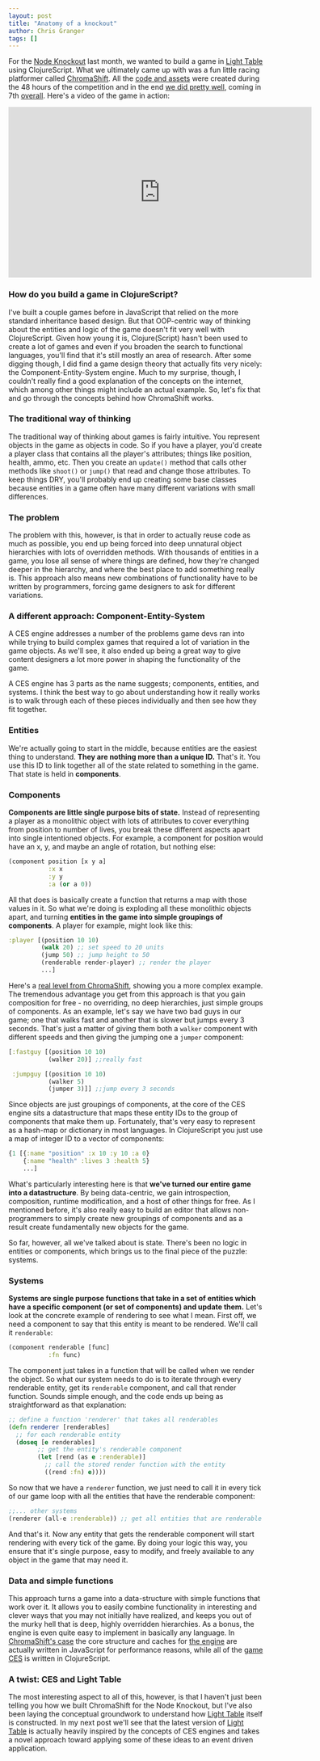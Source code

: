 ```yaml
---
layout: post
title: "Anatomy of a knockout"
author: Chris Granger
tags: []
---
```


For the [Node Knockout][nko] last month, we wanted to build a game in [Light Table][lt] using ClojureScript. What we ultimately came up with was a fun little racing platformer called [ChromaShift][cs]. All the [code and assets][csgh] were created during the 48 hours of the competition and in the end [we did pretty well][csnko], coming in 7th [overall][nko-overall]. Here's a video of the game in action:

<iframe width="600" height="338" src="http://www.youtube.com/embed/v09DnU4vQ74" frameborder="0" allowfullscreen></iframe>

### How do you build a game in ClojureScript?

I've built a couple games before in JavaScript that relied on the more standard inheritance based design. But that OOP-centric way of thinking about the entities and logic of the game doesn't fit very well with ClojureScript. Given how young it is, Clojure(Script) hasn't been used to create a lot of games and even if you broaden the search to functional languages, you'll find that it's still mostly an area of research. After some digging though, I did find a game design theory that actually fits very nicely: the Component-Entity-System engine. Much to my surprise, though, I couldn't really find a good explanation of the concepts on the internet, which among other things might include an actual example. So, let's fix that and go through the concepts behind how ChromaShift works.

### The traditional way of thinking

The traditional way of thinking about games is fairly intuitive. You represent objects in the game as objects in code. So if you have a player, you'd create a player class that contains all the player's attributes; things like position, health, ammo, etc. Then you create an `update()` method that calls other methods like `shoot()` or `jump()` that read and change those attributes. To keep things DRY, you'll probably end up creating some base classes because entities in a game often have many different variations with small differences.

### The problem

The problem with this, however, is that in order to actually reuse code as much as possible, you end up being forced into deep unnatural object hierarchies with lots of overridden methods. With thousands of entities in a game, you lose all sense of where things are defined, how they're changed deeper in the hierarchy, and where the best place to add something really is. This approach also means new combinations of functionality have to be written by programmers, forcing game designers to ask for different variations.

### A different approach: Component-Entity-System

A CES engine addresses a number of the problems game devs ran into while trying to build complex games that required a lot of variation in the game objects. As we'll see, it also ended up being a great way to give content designers a lot more power in shaping the functionality of the game.

A CES engine has 3 parts as the name suggests; components, entities, and systems. I think the best way to go about understanding how it really works is to walk through each of these pieces individually and then see how they fit together.

### Entities

We're actually going to start in the middle, because entities are the easiest thing to understand. **They are nothing more than a unique ID.** That's it. You use this ID to link together all of the state related to something in the game. That state is held in **components**.

### Components

**Components are little single purpose bits of state.** Instead of representing a player as a monolithic object with lots of attributes to cover everything from position to number of lives, you break these different aspects apart into single intentioned objects. For example, a component for position would have an x, y, and maybe an angle of rotation, but nothing else:

```clojure
(component position [x y a]
           :x x
           :y y
           :a (or a 0))
```

All that does is basically create a function that returns a map with those values in it. So what we're doing is exploding all these monolithic objects apart, and turning **entities in the game into simple groupings of components**. A player for example, might look like this:

```clojure
:player [(position 10 10)
         (walk 20) ;; set speed to 20 units
         (jump 50) ;; jump height to 50
         (renderable render-player) ;; render the player
         ...]

```
Here's a [real level from ChromaShift][level], showing you a more complex example. The tremendous advantage you get from this approach is that you gain composition for free - no overriding, no deep hierarchies, just simple groups of components. As an example, let's say we have two bad guys in our game; one that walks fast and another that is slower but jumps every 3 seconds. That's just a matter of giving them both a `walker` component with different speeds and then giving the jumping one a `jumper` component:

```clojure
[:fastguy [(position 10 10)
           (walker 20)] ;;really fast

 :jumpguy [(position 10 10)
           (walker 5)
           (jumper 3)]] ;;jump every 3 seconds
```

Since objects are just groupings of components, at the core of the CES engine sits a datastructure that maps these entity IDs to the group of components that make them up. Fortunately, that's very easy to represent as a hash-map or dictionary in most languages. In ClojureScript you just use a map of integer ID to a vector of components:

```clojure
{1 [{:name "position" :x 10 :y 10 :a 0}
    {:name "health" :lives 3 :health 5}
    ...]
```
What's particularly interesting here is that **we've turned our entire game into a datastructure**. By being data-centric, we gain introspection, composition, runtime modification, and a host of other things for free. As I mentioned before, it's also really easy to build an editor that allows non-programmers to simply create new groupings of components and as a result create fundamentally new objects for the game.

So far, however, all we've talked about is state. There's been no logic in entities or components, which brings us to the final piece of the puzzle: systems.

### Systems

**Systems are single purpose functions that take in a set of entities which have a specific component (or set of components) and update them.** Let's look at the concrete example of rendering to see what I mean. First off, we need a component to say that this entity is meant to be rendered. We'll call it `renderable`:

```clojure
(component renderable [func]
           :fn func)
```
The component just takes in a function that will be called when we render the object. So what our system needs to do is to iterate through every renderable entity, get its `renderable` component, and call that render function. Sounds simple enough, and the code ends up being as straightforward as that explanation:

```clojure
;; define a function 'renderer' that takes all renderables
(defn renderer [renderables]
  ;; for each renderable entity
  (doseq [e renderables]
        ;; get the entity's renderable component
        (let [rend (as e :renderable)]
          ;; call the stored render function with the entity
          ((rend :fn) e))))
```

So now that we have a `renderer` function, we just need to call it in every tick of our game loop with all the entities that have the renderable component:

```clojure
;;... other systems
(renderer (all-e :renderable)) ;; get all entities that are renderable
```
And that's it. Now any entity that gets the renderable component will start rendering with every tick of the game. By doing your logic this way, you ensure that it's single purpose, easy to modify, and freely available to any object in the game that may need it.

### Data and simple functions

This approach turns a game into a data-structure with simple functions that work over it. It allows you to easily combine functionality in interesting and clever ways that you may not initially have realized, and keeps you out of the murky hell that is deep, highly overridden hierarchies. As a bonus, the engine is even quite easy to implement in basically any language. In [ChromaShift's case][csgh] the core structure and caches for [the engine][jsg] are actually written in JavaScript for performance reasons, while all of the [game CES][gces] is written in ClojureScript.

### A twist: CES and Light Table

The most interesting aspect to all of this, however, is that I haven't just been telling you how we built ChromaShift for the Node Knockout, but I've also been laying the conceptual groundwork to understand how [Light Table][lt] itself is constructed. In my next post we'll see that the latest version of [Light Table][lt] is actually heavily inspired by the concepts of CES engines and takes a novel approach toward applying some of these ideas to an event driven application.


[nko]: http://nodeknockout.com
[cs]: https://github.com/ibdknox/ChromaShift
[csnko]: http://nodeknockout.com/teams/kodowa
[nko-overall]: http://nodeknockout.com/entries?sort=team
[csgh]: https://github.com/ibdknox/ChromaShift
[jsg]: https://github.com/ibdknox/ChromaShift/blob/master/js/game.js
[gces]: https://github.com/ibdknox/ChromaShift/tree/master/cljs/game
[level]: https://github.com/ibdknox/ChromaShift/blob/master/cljs/game/levels/first.cljs
[lt]: http://www.lighttable.com
